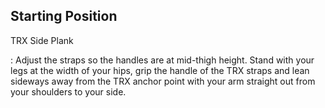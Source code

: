 ## Starting Position

TRX Side Plank

:   Adjust the straps so the handles are at mid-thigh height.  Stand with your legs at the width of your hips, grip the handle of the TRX straps and lean sideways away from the TRX anchor point with your arm straight out from your shoulders to your side.